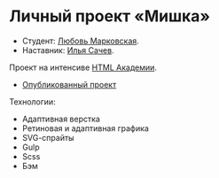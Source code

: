 # Личный проект «Мишка»

* Студент: [Любовь Марковская](https://up.htmlacademy.ru/adaptive/13/user/399013).
* Наставник: [Илья Сачев](https://up.htmlacademy.ru/adaptive/13/user/11939).


Проект на интенсиве [HTML Академии](https:/htmlacademy.ru).

* [Опубликованный проект](https://lubamark.github.io/mishka)

Технологии:

* Адаптивная верстка
* Ретиновая и адаптивная графика
* SVG-cпрайты
* Gulp
* Scss
* Бэм
